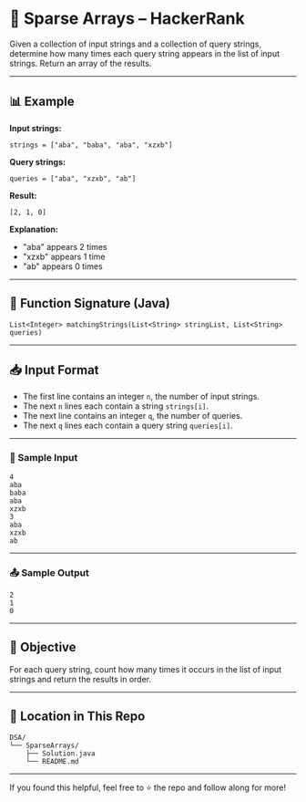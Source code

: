# 🧵 Sparse Arrays – HackerRank

Given a collection of input strings and a collection of query strings, determine how many times each query string appears in the list of input strings. Return an array of the results.

---

## 📊 Example

**Input strings:**

    strings = ["aba", "baba", "aba", "xzxb"]

**Query strings:**

    queries = ["aba", "xzxb", "ab"]

**Result:**

    [2, 1, 0]

**Explanation:**
- "aba" appears 2 times
- "xzxb" appears 1 time
- "ab" appears 0 times

---

## 🔧 Function Signature (Java)

    List<Integer> matchingStrings(List<String> stringList, List<String> queries)

---

## 📥 Input Format

- The first line contains an integer `n`, the number of input strings.
- The next `n` lines each contain a string `strings[i]`.
- The next line contains an integer `q`, the number of queries.
- The next `q` lines each contain a query string `queries[i]`.

---

### 🧪 Sample Input

    4
    aba
    baba
    aba
    xzxb
    3
    aba
    xzxb
    ab

---

### 📤 Sample Output

    2
    1
    0

---

## 🎯 Objective

For each query string, count how many times it occurs in the list of input strings and return the results in order.

---

## 📁 Location in This Repo

    DSA/
    └── SparseArrays/
        ├── Solution.java
        └── README.md

---

If you found this helpful, feel free to ⭐ the repo and follow along for more!

